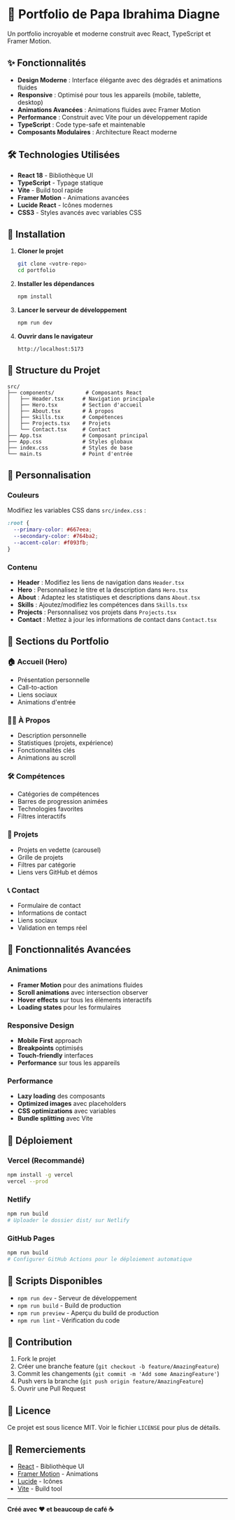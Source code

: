 # 🚀 Portfolio de Papa Ibrahima Diagne

Un portfolio incroyable et moderne construit avec React, TypeScript et Framer Motion.

## ✨ Fonctionnalités

- **Design Moderne** : Interface élégante avec des dégradés et animations fluides
- **Responsive** : Optimisé pour tous les appareils (mobile, tablette, desktop)
- **Animations Avancées** : Animations fluides avec Framer Motion
- **Performance** : Construit avec Vite pour un développement rapide
- **TypeScript** : Code type-safe et maintenable
- **Composants Modulaires** : Architecture React moderne

## 🛠️ Technologies Utilisées

- **React 18** - Bibliothèque UI
- **TypeScript** - Typage statique
- **Vite** - Build tool rapide
- **Framer Motion** - Animations avancées
- **Lucide React** - Icônes modernes
- **CSS3** - Styles avancés avec variables CSS

## 🚀 Installation

1. **Cloner le projet**
   ```bash
   git clone <votre-repo>
   cd portfolio
   ```

2. **Installer les dépendances**
   ```bash
   npm install
   ```

3. **Lancer le serveur de développement**
   ```bash
   npm run dev
   ```

4. **Ouvrir dans le navigateur**
   ```
   http://localhost:5173
   ```

## 📁 Structure du Projet

```
src/
├── components/          # Composants React
│   ├── Header.tsx      # Navigation principale
│   ├── Hero.tsx        # Section d'accueil
│   ├── About.tsx       # À propos
│   ├── Skills.tsx      # Compétences
│   ├── Projects.tsx    # Projets
│   └── Contact.tsx     # Contact
├── App.tsx             # Composant principal
├── App.css             # Styles globaux
├── index.css           # Styles de base
└── main.ts             # Point d'entrée
```

## 🎨 Personnalisation

### Couleurs
Modifiez les variables CSS dans `src/index.css` :
```css
:root {
  --primary-color: #667eea;
  --secondary-color: #764ba2;
  --accent-color: #f093fb;
}
```

### Contenu
- **Header** : Modifiez les liens de navigation dans `Header.tsx`
- **Hero** : Personnalisez le titre et la description dans `Hero.tsx`
- **About** : Adaptez les statistiques et descriptions dans `About.tsx`
- **Skills** : Ajoutez/modifiez les compétences dans `Skills.tsx`
- **Projects** : Personnalisez vos projets dans `Projects.tsx`
- **Contact** : Mettez à jour les informations de contact dans `Contact.tsx`

## 📱 Sections du Portfolio

### 🏠 Accueil (Hero)
- Présentation personnelle
- Call-to-action
- Liens sociaux
- Animations d'entrée

### 👨‍💻 À Propos
- Description personnelle
- Statistiques (projets, expérience)
- Fonctionnalités clés
- Animations au scroll

### 🛠️ Compétences
- Catégories de compétences
- Barres de progression animées
- Technologies favorites
- Filtres interactifs

### 🚀 Projets
- Projets en vedette (carousel)
- Grille de projets
- Filtres par catégorie
- Liens vers GitHub et démos

### 📞 Contact
- Formulaire de contact
- Informations de contact
- Liens sociaux
- Validation en temps réel

## 🎯 Fonctionnalités Avancées

### Animations
- **Framer Motion** pour des animations fluides
- **Scroll animations** avec intersection observer
- **Hover effects** sur tous les éléments interactifs
- **Loading states** pour les formulaires

### Responsive Design
- **Mobile First** approach
- **Breakpoints** optimisés
- **Touch-friendly** interfaces
- **Performance** sur tous les appareils

### Performance
- **Lazy loading** des composants
- **Optimized images** avec placeholders
- **CSS optimizations** avec variables
- **Bundle splitting** avec Vite

## 🚀 Déploiement

### Vercel (Recommandé)
```bash
npm install -g vercel
vercel --prod
```

### Netlify
```bash
npm run build
# Uploader le dossier dist/ sur Netlify
```

### GitHub Pages
```bash
npm run build
# Configurer GitHub Actions pour le déploiement automatique
```

## 📝 Scripts Disponibles

- `npm run dev` - Serveur de développement
- `npm run build` - Build de production
- `npm run preview` - Aperçu du build de production
- `npm run lint` - Vérification du code

## 🤝 Contribution

1. Fork le projet
2. Créer une branche feature (`git checkout -b feature/AmazingFeature`)
3. Commit les changements (`git commit -m 'Add some AmazingFeature'`)
4. Push vers la branche (`git push origin feature/AmazingFeature`)
5. Ouvrir une Pull Request

## 📄 Licence

Ce projet est sous licence MIT. Voir le fichier `LICENSE` pour plus de détails.

## 🙏 Remerciements

- [React](https://reactjs.org/) - Bibliothèque UI
- [Framer Motion](https://www.framer.com/motion/) - Animations
- [Lucide](https://lucide.dev/) - Icônes
- [Vite](https://vitejs.dev/) - Build tool

---

**Créé avec ❤️ et beaucoup de café ☕**
